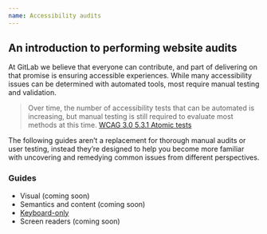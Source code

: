 ```yaml
---
name: Accessibility audits
---
```


## An introduction to performing website audits

At GitLab we believe that everyone can contribute, and part of delivering on that promise is ensuring accessible experiences. While many accessibility issues can be determined with automated tools, most require manual testing and validation.

> Over time, the number of accessibility tests that can be automated is increasing, but manual testing is still required to evaluate most methods at this time. [WCAG 3.0 5.3.1 Atomic tests](https://w3c.github.io/silver/guidelines/#atomic-tests)

The following guides aren’t a replacement for thorough manual audits or user testing, instead they’re designed to help you become more familiar with uncovering and remedying common issues from different perspectives.

### Guides

- Visual (coming soon)
- Semantics and content (coming soon)
- [Keyboard-only](/accessibility-audits/keyboard-only)
- Screen readers (coming soon)
